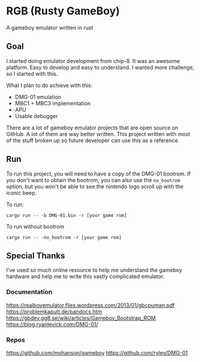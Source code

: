 # RGB (Rusty GameBoy)

A gameboy emulator written in rust

## Goal
I started doing emulator development from chip-8. It was an awesome platform. Easy to develop and easy to understand.
I wanted more challenge, so I started with this.

What I plan to do achieve with this:

* DMG-01 emulation
* MBC1 + MBC3 implementation
* APU
* Usable debugger

There are a lot of gameboy emulator projects that are open source on GitHub. A lot of them are way better written.
This project written with most of the stuff broken up so future developer can use this
as a reference.

## Run
To run this project, you will need to have a copy of the DMG-01 bootrom. If you don't want to obtain the bootrom, you can also use the `no_bootrom` option, but you won't be able to see the nintendo logo scroll up with the iconic beep.

To run:

```
cargo run -- -b DMG-01.bin -r [your game rom]
```

To run without bootrom

```
cargo run -- -no_bootrom -r [your game rom]
```

## Special Thanks
I've used so much online resource to help me understand the gameboy hardware and help me to write this vastly complicated emulator.

### Documentation
https://realboyemulator.files.wordpress.com/2013/01/gbcpuman.pdf
https://problemkaputt.de/pandocs.htm
https://gbdev.gg8.se/wiki/articles/Gameboy_Bootstrap_ROM
https://blog.ryanlevick.com/DMG-01/

### Repos
https://github.com/mohanson/gameboy
https://github.com/rylev/DMG-01